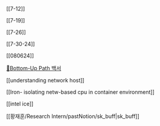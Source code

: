 [[7-12]]

[[7-19]]

[[7-26]]

[[7-30-24]]

[[080624]]

  

  

[📖Bottom-Up Path 백서](https://www.notion.so/Bottom-Up-Path-55210f6d6b5d46ae93443a304b5bb0fb?pvs=21)

[[understanding network host]]

[[Iron- isolating netw-based cpu in container environment]]

[[intel ice]]

[[황재훈/Research Intern/pastNotion/sk_buff|sk_buff]]